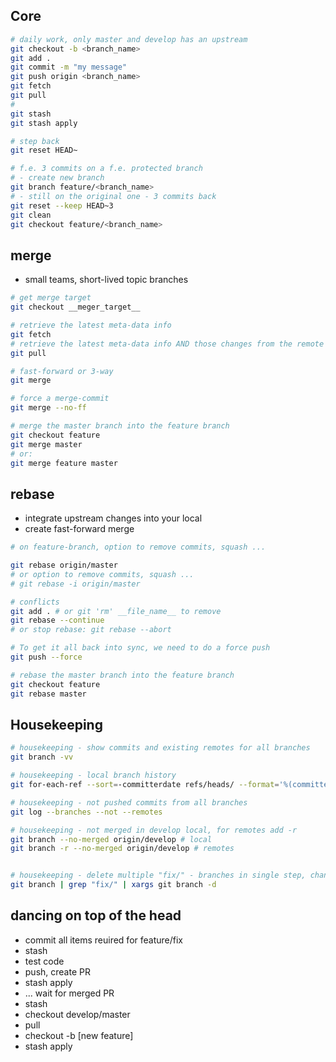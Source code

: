 ## Core

```bash
# daily work, only master and develop has an upstream
git checkout -b <branch_name>
git add .
git commit -m "my message"
git push origin <branch_name>
git fetch
git pull
#
git stash
git stash apply

# step back
git reset HEAD~

# f.e. 3 commits on a f.e. protected branch
# - create new branch
git branch feature/<branch_name>
# - still on the original one - 3 commits back
git reset --keep HEAD~3
git clean
git checkout feature/<branch_name>
```

## merge
- small teams, short-lived topic branches

```bash
# get merge target
git checkout __meger_target__

# retrieve the latest meta-data info
git fetch
# retrieve the latest meta-data info AND those changes from the remote repository
git pull

# fast-forward or 3-way
git merge

# force a merge-commit
git merge --no-ff

# merge the master branch into the feature branch
git checkout feature
git merge master
# or:
git merge feature master
```

## rebase
- integrate upstream changes into your local
- create fast-forward merge

```bash
# on feature-branch, option to remove commits, squash ...

git rebase origin/master
# or option to remove commits, squash ...
# git rebase -i origin/master

# conflicts
git add . # or git 'rm' __file_name__ to remove
git rebase --continue
# or stop rebase: git rebase --abort

# To get it all back into sync, we need to do a force push
git push --force

# rebase the master branch into the feature branch
git checkout feature
git rebase master

```

## Housekeeping

```bash
# housekeeping - show commits and existing remotes for all branches
git branch -vv

# housekeeping - local branch history
git for-each-ref --sort=-committerdate refs/heads/ --format='%(committerdate:short) %(authorname) (%(color:green)%(committerdate:relative)%(color:reset)) %(refname)'

# housekeeping - not pushed commits from all branches
git log --branches --not --remotes

# housekeeping - not merged in develop local, for remotes add -r
git branch --no-merged origin/develop # local
git branch -r --no-merged origin/develop # remotes


# housekeeping - delete multiple "fix/" - branches in single step, change -d to -D if you are shure
git branch | grep "fix/" | xargs git branch -d
```

## dancing on top of the head

- commit all items reuired for feature/fix
- stash
- test code
- push, create PR
- stash apply
- ... wait for merged PR
- stash
- checkout develop/master
- pull
- checkout -b [new feature]
- stash apply
